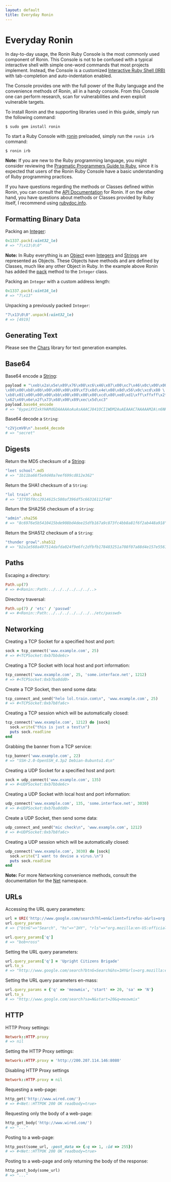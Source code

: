 ```yaml
---
layout: default
title: Everyday Ronin
---
```


# Everyday Ronin

In day-to-day usage, the Ronin Ruby Console is the most commonly used
component of Ronin. This Console is not to be confused with a
typical interactive shell with simple one-word commands that most projects
implement. Instead, the Console is a customized
[Interactive Ruby Shell (IRB)](http://en.wikipedia.org/wiki/Interactive_Ruby_Shell)
with tab-completion and auto-indentation enabled.

The Console provides one with the full power of the Ruby language and the
convenience methods of Ronin, all in a handy console. From this Console one
can perform research, scan for vulnerabilities and even exploit vulnerable
targets.

To install Ronin and the supporting libraries used in this guide, simply
run the following command:

```shell
$ sudo gem install ronin
```

To start a Ruby Console with [ronin] preloaded, simply run the `ronin irb`
command:

```shell
$ ronin irb
```

<div class="note">
  <p>
  <b>Note:</b> If you are new to the Ruby programming language, you might
  consider reviewing the <a href="https://ruby-doc.com/docs/ProgrammingRuby/">Pragmatic Programmers Guide to Ruby</a>,
  since it is expected that users of the Ronin Ruby Console have a basic
  understanding of Ruby programming practices.
  </p>

  <p>
  If you have questions regarding the methods or Classes defined within
  Ronin, you can consult the <a href="/docs/ronin-support/">API Documentation</a>
  for Ronin. If on the other hand, you have questions about methods or
  Classes provided by Ruby itself, I recommend using
  <a href="https://rubydoc.info/stdlib/core">rubydoc.info</a>.
  </p>
</div>

## Formatting Binary Data

Packing an [Integer](http://www.ruby-doc.org/core/classes/Integer.html):

```ruby
0x1337.pack(:uint32_le)
# => "7\x13\0\0"
```

**Note:** In Ruby everything is an [Object](http://www.ruby-doc.org/core/classes/Object.html)
even [Integers](http://www.ruby-doc.org/core/classes/Integer.html) and
[Strings](http://www.ruby-doc.org/core/classes/String.html)
are represented as Objects. These Objects have methods and are defined by
Classes, much like any other Object in Ruby. In the example above Ronin has
added the [pack](/docs/ronin/Integer.html#pack-instance_method)
method to the `Integer` class.

Packing an `Integer` with a custom address length:

```ruby
0x1337.pack(:uint16_le)
# => "7\x13"
```

Unpacking a previously packed `Integer`:

```ruby
"7\x13\0\0".unpack(:uint32_le)
# => [4919]
```

## Generating Text

Please see the [Chars](https://rubydoc.info/gems/chars) library for text
generation examples.

## Base64

Base64 encode a [String](http://www.ruby-doc.org/core/classes/String.html):

```ruby
payload = "\xeb\x2a\x5e\x89\x76\x08\xc6\x46\x07\x00\xc7\x46\x0c\x00\x00 \
\x00\x00\xb8\x0b\x00\x00\x00\x89\xf3\x8d\x4e\x08\x8d\x56\x0c\xcd\x80 \
\xb8\x01\x00\x00\x00\xbb\x00\x00\x00\x00\xcd\x80\xe8\xd1\xff\xffxff\x2f \
\x62\x69\x6e\x2f\x73\x68\x00\x89\xec\x5d\xc3"
payload.base64_encode
# => "6ypeiXYIxkYHAMdGDAAAAAoAuAsAAACJ841OCI1WDM2AuAEAAAC7AAAAAM2A\n6NH///8vYmluL3NoAInsXcM=\n"
```

Base64 decode a `String`:

```ruby
"c2VjcmV0\n".base64_decode
# => "secret"
```

## Digests

Return the MD5 checksum of a [String](https://rubydoc.info/stdlib/core/String):

```ruby
"leet school".md5
# => "1b11ba66f5e9d40a7eef699cd812e362"
```

Return the SHA1 checksum of a `String`:

```ruby
"lol train".sha1
# => "37f05f0cc2914615c580af396df5c66316112f48"
```

Return the SHA256 checksum of a `String`:

```ruby
"admin".sha256
# => "8c6976e5b5410415bde908bd4dee15dfb167a9c873fc4bb8a81f6f2ab448a918"
```

Return the SHA512 checksum of a `String`:

```ruby
"thunder growl".sha512
# => "b2a1e560a497514dafda024f9e6fc2dfbfb178483251a708f07a88d4e157e5561604460da313ebc88dde2814ae58a15ae4085d00efb6a825a62f5be3215f5cbf"
```

## Paths

Escaping a directory:

```ruby
Path.up(7)
# => #<Ronin::Path:../../../../../../..>
```

Directory traversal:

```ruby
Path.up(7) / 'etc' / 'passwd'
# => #<Ronin::Path:../../../../../../../etc/passwd>
```

## Networking

Creating a TCP Socket for a specified host and port:

```ruby
sock = tcp_connect('www.example.com', 25)
# => #<TCPSocket:0xb7bbde6c>
```

Creating a TCP Socket with local host and port information:

```ruby
tcp_connect('www.example.com', 25, 'some.interface.net', 1212)
# => #<TCPSocket:0xb7ba0dd0>
```

Create a TCP Socket, then send some data:

```ruby
tcp_connect_and_send("helo lol.train.com\n", 'www.example.com', 25)
# => #<TCPSocket:0xb7b8fa6c>
```

Creating a TCP session which will be automatically closed:

```ruby
tcp_connect('www.example.com', 1212) do |sock|
  sock.write("this is just a test\n")
  puts sock.readline
end
```

Grabbing the banner from a TCP service:

```ruby
tcp_banner('www.example.com', 22)
# => "SSH-2.0-OpenSSH_4.3p2 Debian-8ubuntu1.4\n"
```

Creating a UDP Socket for a specified host and port:

```ruby
sock = udp_connect('www.example.com', 135)
# => #<UDPSocket:0xb7bbde6c>
```

Creating a UDP Socket with local host and port information:

```ruby
udp_connect('www.example.com', 135, 'some.interface.net', 3030)
# => #<UDPSocket:0xb7ba0dd0>
```

Create a UDP Socket, then send some data:

```ruby
udp_connect_and_send("mic check\n", 'www.example.com', 1212)
# => #<UDPSocket:0xb7b8fa6c>
```

Creating a UDP session which will be automatically closed:

```ruby
udp_connect('www.example.com', 3030) do |sock|
  sock.write("I want to devise a virus.\n")
  puts sock.readline
end
```

**Note:** For more Networking convenience methods, consult the documentation
for the [Net](/docs/ronin/Net.html) namespace.

## URLs

Accessing the URL query parameters:

```ruby
url = URI('http://www.google.com/search?hl=en&client=firefox-a&rls=org.mozilla%3Aen-US%3Aofficial&hs=1HY&q=bob+ross&btnG=Search')
url.query_params
# => {"btnG"=>"Search", "hs"=>"1HY", "rls"=>"org.mozilla:en-US:official", "client"=>"firefox-a", "hl"=>"en", "q"=>"bob+ross"}

url.query_params['q']
# => "bob+ross"
```

Setting the URL query parameters:

```ruby
url.query_params['q'] = 'Upright Citizens Brigade'
url.to_s
# => "http://www.google.com/search?btnG=Search&hs=1HY&rls=org.mozilla:en-US:official&client=firefox-a&hl=en&q=Upright%20Citizens%20Brigade"
```

Setting the URL query parameters en-mass:

```ruby
url.query_params = {'q' => 'meowmix', 'start' => 20, 'sa' => 'N'}
url.to_s
# => "http://www.google.com/search?sa=N&start=20&q=meowmix"
```

## HTTP

HTTP Proxy settings:

```ruby
Network::HTTP.proxy
# => nil
```

Setting the HTTP Proxy settings:

```ruby
Network::HTTP.proxy = 'http://200.207.114.146:8080'
```

Disabling HTTP Proxy settings

```ruby
Network::HTTP.proxy = nil
```

Requesting a web-page:

```ruby
http_get('http://www.wired.com/')
# => #<Net::HTTPOK 200 OK readbody=true>
```

Requesting only the body of a web-page:

```ruby
http_get_body('http://www.wired.com/')
# => "..."
```

Posting to a web-page:

```ruby
http_post(some_url, :post_data => {:q => 1, :id => 255})
# => #<Net::HTTPOK 200 OK readbody=true>
```

Posting to a web-page and only returning the body of the response:

```ruby
http_post_body(some_url)
# => "..."
```

[ronin]: https://github.com/ronin-rb/ronin#readme
